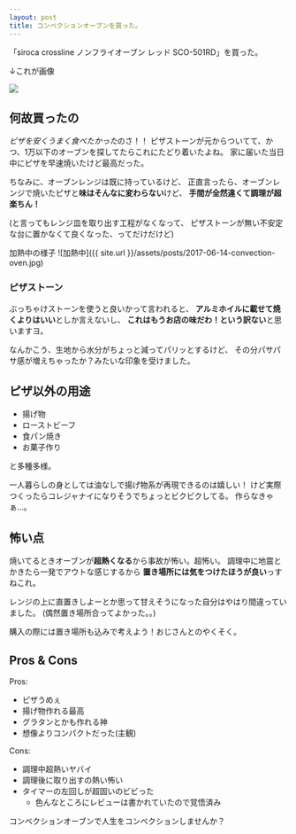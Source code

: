 ```yaml
---
layout: post
title: コンベクションオーブンを買った。
---
```


「siroca crossline ノンフライオーブン レッド SCO-501RD」を買った。

↓これが画像

<a href="https://www.amazon.co.jp/gp/product/B01C26PFA4/ref=as_li_ss_il?ie=UTF8&psc=1&linkCode=li3&tag=shamison258-22&linkId=bb56e3b305db944cdd748e0ad16ed362" target="_blank"><img border="0" src="//ws-fe.amazon-adsystem.com/widgets/q?_encoding=UTF8&ASIN=B01C26PFA4&Format=_SL250_&ID=AsinImage&MarketPlace=JP&ServiceVersion=20070822&WS=1&tag=shamison258-22" ></a><img src="https://ir-jp.amazon-adsystem.com/e/ir?t=shamison258-22&l=li3&o=9&a=B01C26PFA4" width="1" height="1" border="0" alt="" style="border:none !important; margin:0px !important;" />

## 何故買ったの

*ピザを安くうまく食べたかった*のさ！！
ピザストーンが元からついてて、かつ、1万以下のオーブンを探してたらこれにたどり着いたよね。
家に届いた当日中にピザを早速焼いたけど最高だった。

ちなみに、オーブンレンジは既に持っているけど、
正直言ったら、オーブンレンジで焼いたピザと**味はそんなに変わらない**けど、
**手間が全然違くて調理が超楽ちん！**

(と言ってもレンジ皿を取り出す工程がなくなって、
ピザストーンが無い不安定な台に置かなくて良くなった、ってだけだけど)

加熱中の様子
![加熱中]({{ site.url }}/assets/posts/2017-06-14-convection-oven.jpg)

### ピザストーン

ぶっちゃけストーンを使うと良いかって言われると、
**アルミホイルに載せて焼くよりはいい**としか言えないし、
**これはもうお店の味だわ！という訳ない**と思いますヨ。

なんかこう、生地から水分がちょっと減ってパリッとするけど、
その分パサパサ感が増えちゃったか？みたいな印象を受けました。

## ピザ以外の用途

- 揚げ物
- ローストビーフ
- 食パン焼き
- お菓子作り

と多種多様。

一人暮らしの身としては油なしで揚げ物系が再現できるのは嬉しい！
けど実際つくったらコレジャナイになりそうでちょっとビクビクしてる。
作らなきゃぁ…。

## 怖い点

焼いてるときオーブンが**超熱くなる**から事故が怖い。超怖い。
調理中に地震とかきたら一発でアウトな感じするから
**置き場所には気をつけたほうが良い**っすねこれ。

レンジの上に直置きしよーとか思って甘えそうになった自分はやはり間違っていました。
(偶然置き場所合ってよかった。。)

購入の際には置き場所も込みで考えよう！おじさんとのやくそく。

## Pros & Cons

Pros:

- ピザうめぇ
- 揚げ物作れる最高
- グラタンとかも作れる神
- 想像よりコンパクトだった(主観)

Cons:

- 調理中超熱いヤバイ
- 調理後に取り出すの熱い怖い
- タイマーの左回しが超固いのビビった
  - 色んなところにレビューは書かれていたので覚悟済み

コンベクションオーブンで人生をコンベクションしませんか？

